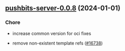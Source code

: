 

## [pushbits-server-0.0.8](https://github.com/truecharts/charts/compare/pushbits-server-0.0.7...pushbits-server-0.0.8) (2024-01-01)

### Chore



- increase common version for oci fixes

- remove non-existent template refs ([#16738](https://github.com/truecharts/charts/issues/16738))